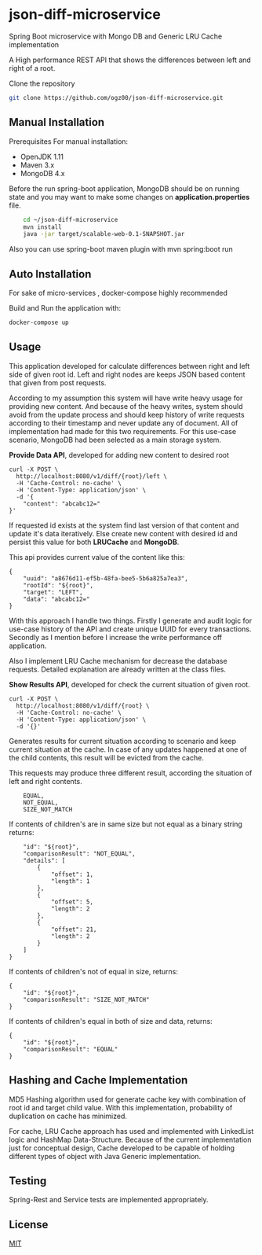 # json-diff-microservice
Spring Boot microservice with Mongo DB and Generic LRU Cache implementation

A High performance REST API that shows the differences between left and right of a root.


Clone the repository

```bash
git clone https://github.com/ogz00/json-diff-microservice.git
```

## Manual Installation

Prerequisites For manual installation:

- OpenJDK 1.11 
- Maven 3.x
- MongoDB 4.x

Before the run spring-boot application, MongoDB should be on running state and you may want to make some changes on **application.properties** file.
 
```bash
    cd ~/json-diff-microservice
    mvn install
    java -jar target/scalable-web-0.1-SNAPSHOT.jar
```
Also you can use spring-boot maven plugin with mvn spring:boot run

## Auto Installation

For sake of micro-services , docker-compose highly recommended

Build and Run the application with:

```bash
docker-compose up
```

## Usage

This application developed for calculate differences between right and left side of given root id. Left and right nodes are keeps JSON based content that given from post requests.

According to my assumption this system will have write heavy usage for providing new content. And because of the heavy writes, system should avoid from the update process and should keep history of write requests according to their timestamp and never update any of document. All of implementation had made for this two requirements.
For this use-case scenario, MongoDB had been selected as a main storage system. 


**Provide Data API**, developed for adding new content to desired root

```
curl -X POST \
  http://localhost:8080/v1/diff/{root}/left \
  -H 'Cache-Control: no-cache' \
  -H 'Content-Type: application/json' \
  -d '{
	"content": "abcabc12="
}'
  ```
If requested id exists at the system find last version of that content and update it's data iteratively. Else create new content with desired id and persist this value for both **LRUCache** and **MongoDB**.

This api provides current value of the content like this:
```
{
    "uuid": "a8676d11-ef5b-48fa-bee5-5b6a825a7ea3",
    "rootId": "${root}",
    "target": "LEFT",
    "data": "abcabc12="
} 
```

With this approach I handle two things. Firstly I generate and audit logic for use-case history of the API and create unique UUID for every transactions. Secondly as I mention before I increase the write performance off application.

Also I implement LRU Cache mechanism for decrease the database requests. Detailed explanation are already written at the class files.


**Show Results API**, developed for check the current situation of given root.
```
curl -X POST \
  http://localhost:8080/v1/diff/{root} \
  -H 'Cache-Control: no-cache' \
  -H 'Content-Type: application/json' \
  -d '{}'
 ```

Generates results for current situation according to scenario and keep current situation at the cache. In case of any updates happened at one of the child contents, this result will be evicted from the cache.

This requests may produce three different result, according the situation of left and right contents.

```    
    EQUAL,
    NOT_EQUAL,
    SIZE_NOT_MATCH 
```
If contents of children's are in same size but not equal as a binary string returns:

```{
    "id": "${root}",
    "comparisonResult": "NOT_EQUAL",
    "details": [
        {
            "offset": 1,
            "length": 1
        },
        {
            "offset": 5,
            "length": 2
        },
        {
            "offset": 21,
            "length": 2
        }
    ]
}  
```

If contents of children's not of equal in size, returns:
```
{
    "id": "${root}",
    "comparisonResult": "SIZE_NOT_MATCH"
}
```

If contents of children's equal in both of size and data, returns:
```
{
    "id": "${root}",
    "comparisonResult": "EQUAL"
}
```
## Hashing and Cache Implementation
MD5 Hashing algorithm used for generate cache key with combination of root id and target child value. With this implementation, probability of duplication on cache has minimized.

For cache, LRU Cache approach has used and implemented with LinkedList logic and HashMap Data-Structure. Because of the current implementation just for conceptual design, Cache developed to be capable of holding different types of object with Java Generic implementation.

## Testing
Spring-Rest and Service tests are implemented appropriately.

## License
[MIT](https://choosealicense.com/licenses/mit/)
